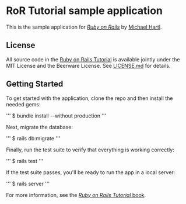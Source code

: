 # RoR Tutorial sample application

This is the sample application for [*Ruby on Rails*](http://www.railstutorial.org/) by [Michael Hartl](http://www.michaelhartl.com/).

## License

All source code in the [Ruby on Rails Tutorial](http://www.railstutorial.org/) is available jointly under the MIT License and the Beerware License. See [LICENSE.md](LICENSE.md) for details.

## Getting Started

To get started with the application, clone the repo and then install the needed gems:

'''
$ bundle install --without production
'''

Next, migrate the database:

'''
$ rails db:migrate
'''

Finally, run the test suite to verify that everything is working correctly:

'''
$ rails test
'''

If the test suite passes, you'll be ready to run the app in a local server:

'''
$ rails server
'''

For more information, see the [*Ruby on Rails Tutorial* book](http://www.railstutorial.org/book).
